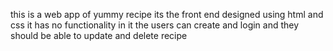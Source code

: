 this is a web app of yummy recipe 
its the front end designed using html and css 
it has no functionality in it
the users can create and login and they should be able to update and delete recipe